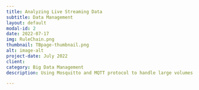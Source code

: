 ```yaml
---
title: Analyzing Live Streaming Data
subtitle: Data Management
layout: default
modal-id: 2
date: 2022-07-17
img: RuleChain.png
thumbnail: TBpage-thumbnail.png
alt: image-alt
project-date: July 2022
client: 
category: Big Data Management
description: Using Mosquitto and MQTT protocol to handle large volumes of data along with ThingsBoard to stream the data.

---
```

